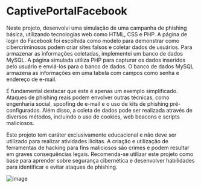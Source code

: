 # CaptivePortalFacebook

Neste projeto, desenvolvi uma simulação de uma campanha de phishing básica, utilizando tecnologias web como HTML, CSS e PHP. A página de login do Facebook foi escolhida como modelo para demonstrar como cibercriminosos podem criar sites falsos e coletar dados de usuários. Para armazenar as informações coletadas, implementei um banco de dados MySQL. A página simulada utiliza PHP para capturar os dados inseridos pelo usuário e enviá-los para o banco de dados. O banco de dados MySQL armazena as informações em uma tabela com campos como senha e endereço de e-mail.

É fundamental destacar que este é apenas um exemplo simplificado. Ataques de phishing reais podem envolver outras técnicas, como engenharia social, spoofing de e-mail e o uso de kits de phishing pré-configurados. Além disso, a coleta de dados pode ser realizada através de diversos métodos, incluindo o uso de cookies, web beacons e scripts maliciosos.

Este projeto tem caráter exclusivamente educacional e não deve ser utilizado para realizar atividades ilícitas. A criação e utilização de ferramentas de hacking para fins maliciosos são crimes e podem resultar em graves consequências legais. Recomenda-se utilizar este projeto como base para aprender sobre segurança cibernética e desenvolver habilidades para identificar e evitar ataques de phishing.

![image](https://github.com/user-attachments/assets/41b3a3d3-b128-4f1c-a297-e75c787f652f)
